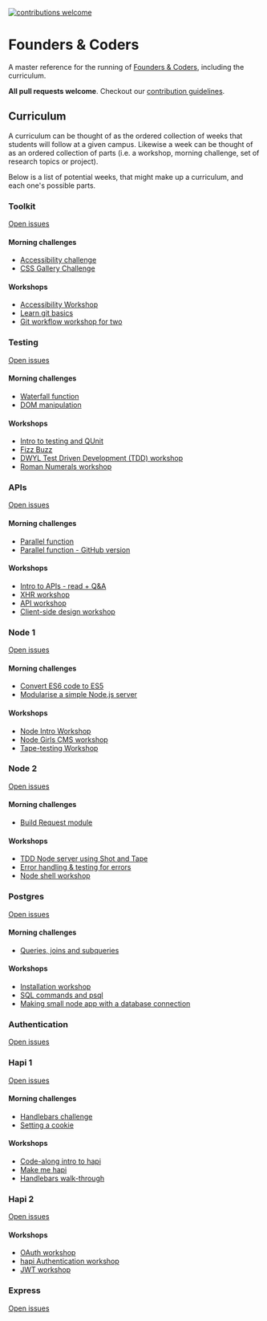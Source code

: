 [![contributions welcome](https://img.shields.io/badge/contributions-welcome-brightgreen.svg?style=flat)](https://github.com/foundersandcoders/master-reference/issues)

# Founders &amp; Coders

A master reference for the running of [Founders &amp; Coders](http://www.foundersandcoders.org), including the curriculum.

**All pull requests welcome**. Checkout our [contribution guidelines](https://github.com/foundersandcoders/master-reference/blob/master/CONTRIBUTING.md).

## Curriculum

A curriculum can be thought of as the ordered collection of weeks that students will follow at a given campus. Likewise a week can be thought of as an ordered collection of parts (i.e. a workshop, morning challenge, set of research topics or project).

Below is a list of potential weeks, that might make up a curriculum, and each one's possible parts.

### Toolkit
[Open issues](https://github.com/foundersandcoders/master-reference/issues?q=is%3Aopen+is%3Aissue+label%3Aweek-toolkit)

#### Morning challenges
* [Accessibility challenge](https://github.com/foundersandcoders/accessibility-challenge)
* [CSS Gallery Challenge](https://github.com/foundersandcoders/css-gallery-challenge)

#### Workshops
* [Accessibility Workshop](https://github.com/foundersandcoders/web-accessibility)
* [Learn git basics](https://github.com/NataliaLKB/learn-git-basics)
* [Git workflow workshop for two](https://github.com/foundersandcoders/git-workflow-workshop-for-two)

### Testing
[Open issues](https://github.com/foundersandcoders/master-reference/issues?q=is%3Aopen+is%3Aissue+label%3Aweek-testing)

#### Morning challenges
* [Waterfall function](https://github.com/RhodesPeter/waterfall-function-workshop)
* [DOM manipulation](https://github.com/mantagen/DOM-manipulation-Challenge)

#### Workshops
* [Intro to testing and QUnit](https://github.com/foundersandcoders/learn-qunit)
* [Fizz Buzz](https://github.com/foundersandcoders/fizzbuzz)
* [DWYL Test Driven Development (TDD) workshop](https://github.com/dwyl/learn-tdd)
* [Roman Numerals workshop](https://github.com/foundersandcoders/romanizer)

### APIs
[Open issues](https://github.com/foundersandcoders/master-reference/issues?q=is%3Aopen+is%3Aissue+label%3Aweek-API)

#### Morning challenges
* [Parallel function](./coursebook/week-3/morning-challenge.md)
* [Parallel function - GitHub version](https://github.com/emilyb7/parallel-challenge-github)

#### Workshops
* [Intro to APIs - read + Q&A](https://github.com/foundersandcoders/api-workshop)
* [XHR workshop](https://github.com/foundersandcoders/xhr-workshop)
* [API workshop](https://github.com/emilyb7/workshop-APIs)
* [Client-side design workshop](https://github.com/foundersandcoders/workshop-client-side-design)

### Node 1
[Open issues](https://github.com/foundersandcoders/master-reference/issues?q=is%3Aopen+is%3Aissue+label%3Aweek-node-1)

#### Morning challenges
* [Convert ES6 code to ES5](https://github.com/stevehopkinson/es6-challenge.git)
* [Modularise a simple Node.js server](https://github.com/foundersandcoders/modules-challenge)

#### Workshops
* [Node Intro Workshop](https://github.com/foundersandcoders/Node-Intro-Workshop)
* [Node Girls CMS workshop](https://github.com/node-girls/workshop-cms)
* [Tape-testing Workshop](https://github.com/matthewglover/tape-testing)

### Node 2
[Open issues](https://github.com/foundersandcoders/master-reference/issues?q=is%3Aopen+is%3Aissue+label%3Aweek-node-2)

#### Morning challenges
* [Build Request module](https://github.com/RhodesPeter/request-module-workshop)

#### Workshops
* [TDD Node server using Shot and Tape](https://github.com/foundersandcoders/tdd-node-server-with-shot-and-tape)
* [Error handling & testing for errors](https://github.com/foundersandcoders/error-handling-workshop)
* [Node shell workshop](https://github.com/msachi/Node-Shell-Workshop)

### Postgres
[Open issues](https://github.com/foundersandcoders/master-reference/issues?q=is%3Aopen+is%3Aissue+label%3Aweek-postgres)

#### Morning challenges
* [Queries, joins and subqueries](https://github.com/foundersandcoders/db-morning-challenge)

#### Workshops
* [Installation workshop](https://github.com/dwyl/learn-postgresql)
* [SQL commands and psql](https://github.com/foundersandcoders/postgres-workshop)
* [Making small node app with a database connection](https://github.com/foundersandcoders/pg-workshop)

### Authentication
[Open issues](https://github.com/foundersandcoders/master-reference/issues?q=is%3Aopen+is%3Aissue+label%3Aweek-authentication)

### Hapi 1
[Open issues](https://github.com/foundersandcoders/master-reference/issues?q=is%3Aopen+is%3Aissue+label%3Aweek-hapi-template)

#### Morning challenges
* [Handlebars challenge](https://github.com/Jbarget/handlebars-morning-challenge)
* [Setting a cookie](https://github.com/SavageWilliam/hapi-auth-cookie-ws)

#### Workshops
* [Code-along intro to hapi](https://github.com/foundersandcoders/hapi-intro)
* [Make me hapi](./makemehapi-guidelines.md)
* [Handlebars walk-through](https://github.com/foundersandcoders/handlebars-intro-workshop)

### Hapi 2
[Open issues](https://github.com/foundersandcoders/master-reference/issues?q=is%3Aopen+is%3Aissue+label%3Aweek-hapi-auth)

#### Workshops
* [OAuth workshop](https://github.com/foundersandcoders/oauth)
* [hapi Authentication workshop](https://github.com/foundersandcoders/hapi-authentication-workshop)
* [JWT workshop](https://github.com/foundersandcoders/jwt_workshop)

### Express
[Open issues](https://github.com/foundersandcoders/master-reference/issues?q=is%3Aopen+is%3Aissue+label%3Aweek-express)
